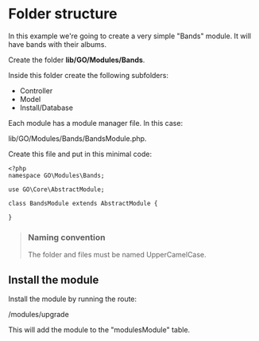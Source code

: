 # Folder structure

In this example we're going to create a very simple "Bands" module. It will have bands with their albums.

Create the folder **lib/GO/Modules/Bands**.

Inside this folder create the following subfolders:

- Controller
- Model
- Install/Database

Each module has a module manager file. In this case:

lib/GO/Modules/Bands/BandsModule.php.

Create this file and put in this minimal code:


``````````````````````````````````````````````
<?php
namespace GO\Modules\Bands;

use GO\Core\AbstractModule;

class BandsModule extends AbstractModule {
	
}
``````````````````````````````````````````````

> ### Naming convention
> The folder and files must be named UpperCamelCase.

## Install the module

Install the module by running the route:

/modules/upgrade

This will add the module to the "modulesModule" table.
